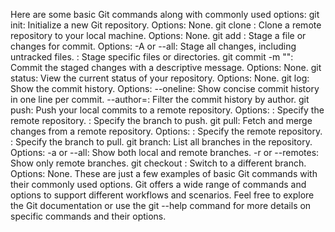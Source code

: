 Here are some basic Git commands along with commonly used options: 
git init: 
Initialize a new Git repository. 
Options: None. 
git clone <repository>: 
Clone a remote repository to your local machine. 
Options: None. 
git add <file>: 
Stage a file or changes for commit. 
Options: 
-A or --all: Stage all changes, including untracked files. 
<pathspec>: Stage specific files or directories. 
git commit -m "<message>": 
Commit the staged changes with a descriptive message. 
Options: None. 
git status: 
View the current status of your repository. 
Options: None. 
git log: 
Show the commit history. 
Options: 
--oneline: Show concise commit history in one line per commit. 
--author=<author>: Filter the commit history by author. 
git push: 
Push your local commits to a remote repository. 
Options: 
<remote>: Specify the remote repository. 
<branch>: Specify the branch to push. 
git pull: 
Fetch and merge changes from a remote repository. 
Options: 
<remote>: Specify the remote repository. 
<branch>: Specify the branch to pull. 
git branch: 
List all branches in the repository. 
Options: 
-a or --all: Show both local and remote branches. 
-r or --remotes: Show only remote branches. 
git checkout <branch>: 
Switch to a different branch. 
Options: None. 
These are just a few examples of basic Git commands with their commonly used options. Git offers a wide range of commands and options to support different workflows and scenarios. Feel free to explore the Git documentation or use the git --help command for more details on specific commands and their options.
